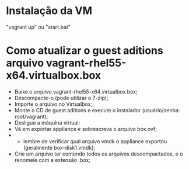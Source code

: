 # Instalação da VM
"vagrant up" ou "start.bat"

# Como atualizar o guest aditions arquivo vagrant-rhel55-x64.virtualbox.box

- Baixe o arquivo vagrant-rhel55-x64.virtualbox.box;
- Descompacte-o (pode utilizar o 7-zip);
- Importe o arquivo no Virtualbox;
- Monte o CD de guest aditions e execute o instalador (usuário/senha: root/vagrant);
- Desligue a máquina virtual;
- Vá em exportar appliance e sobrescreva o arquivo box.ovf;
- * lembre de verificar qual arquivo vmdk o appliance exportou (geralmente box-disk1.vmdk);
- Crie um arquivo tar contendo todos os arquivos descompactados, e o renomeie com a extensão .box;